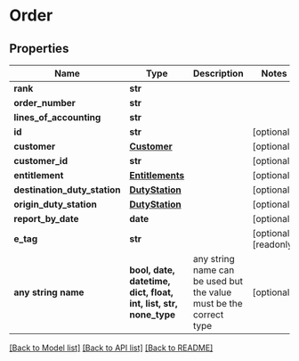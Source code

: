 # Order


## Properties
Name | Type | Description | Notes
------------ | ------------- | ------------- | -------------
**rank** | **str** |  | 
**order_number** | **str** |  | 
**lines_of_accounting** | **str** |  | 
**id** | **str** |  | [optional] 
**customer** | [**Customer**](Customer.md) |  | [optional] 
**customer_id** | **str** |  | [optional] 
**entitlement** | [**Entitlements**](Entitlements.md) |  | [optional] 
**destination_duty_station** | [**DutyStation**](DutyStation.md) |  | [optional] 
**origin_duty_station** | [**DutyStation**](DutyStation.md) |  | [optional] 
**report_by_date** | **date** |  | [optional] 
**e_tag** | **str** |  | [optional] [readonly] 
**any string name** | **bool, date, datetime, dict, float, int, list, str, none_type** | any string name can be used but the value must be the correct type | [optional]

[[Back to Model list]](../README.md#documentation-for-models) [[Back to API list]](../README.md#documentation-for-api-endpoints) [[Back to README]](../README.md)


